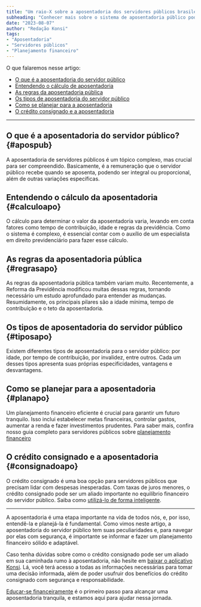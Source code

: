 ```yaml
---
title: "Um raio-X sobre a aposentadoria dos servidores públicos brasileiros"
subheading: "Conhecer mais sobre o sistema de aposentadoria público pode ajudar a planejar melhor o futuro."
date: "2023-08-07"
author: "Redação Konsi"
tags:
- "Aposentadoria"
- "Servidores públicos"
- "Planejamento financeiro"
---
```


O que falaremos nesse artigo:

- [O que é a aposentadoria do servidor público](#apospub)
- [Entendendo o cálculo de aposentadoria](#calculoapo)
- [As regras da aposentadoria pública](#regrasapo)
- [Os tipos de aposentadoria do servidor público](#tiposapo)
- [Como se planejar para a aposentadoria](#planapo)
- [O crédito consignado e a aposentadoria](#consignadoapo)

---

## O que é a aposentadoria do servidor público? {#apospub}

A aposentadoria de servidores públicos é um tópico complexo, mas crucial para ser compreendido. Basicamente, é a remuneração que o servidor público recebe quando se aposenta, podendo ser integral ou proporcional, além de outras variações específicas.

## Entendendo o cálculo da aposentadoria {#calculoapo}

O cálculo para determinar o valor da aposentadoria varia, levando em conta fatores como tempo de contribuição, idade e regras da previdência. Como o sistema é complexo, é essencial contar com o auxílio de um especialista em direito previdenciário para fazer esse cálculo.

## As regras da aposentadoria pública {#regrasapo}

As regras da aposentadoria pública também variam muito. Recentemente, a Reforma da Previdência modificou muitas dessas regras, tornando necessário um estudo aprofundado para entender as mudanças. Resumidamente, os principais pilares são a idade mínima, tempo de contribuição e o teto da aposentadoria.

## Os tipos de aposentadoria do servidor público {#tiposapo}

Existem diferentes tipos de aposentadoria para o servidor público: por idade, por tempo de contribuição, por invalidez, entre outros. Cada um desses tipos apresenta suas próprias especificidades, vantagens e desvantagens.

## Como se planejar para a aposentadoria {#planapo}

Um planejamento financeiro eficiente é crucial para garantir um futuro tranquilo. Isso inclui estabelecer metas financeiras, controlar gastos, aumentar a renda e fazer investimentos prudentes. Para saber mais, confira nosso guia completo para servidores públicos sobre [planejamento financeiro](http://konsi.com.br/postagens/planejamento-financeiro-para-aposentadoria-no-setor-pblico.md)

## O crédito consignado e a aposentadoria {#consignadoapo}

O crédito consignado é uma boa opção para servidores públicos que precisam lidar com despesas inesperadas. Com taxas de juros menores, o crédito consignado pode ser um aliado importante no equilíbrio financeiro do servidor público. Saiba como [utilizá-lo de forma inteligente](http://konsi.com.br/postagens/crdito-consignado-como-utiliz-lo-para-melhorar-sua-vida-financeira.md).

---

A aposentadoria é uma etapa importante na vida de todos nós, e, por isso, entendê-la e planejá-la é fundamental. Como vimos neste artigo, a aposentadoria do servidor público tem suas peculiaridades e, para navegar por elas com segurança, é importante se informar e fazer um planejamento financeiro sólido e adaptável.

Caso tenha dúvidas sobre como o crédito consignado pode ser um aliado em sua caminhada rumo à aposentadoria, não hesite em [baixar o aplicativo Konsi](http://konsi.com.br/aplicativo). Lá, você terá acesso a todas as informações necessárias para tomar uma decisão informada, além de poder usufruir dos benefícios do crédito consignado com segurança e responsabilidade.

[Educar-se financeiramente](http://konsi.com.br/postagens/a-importncia-da-educao-financeira-para-servidores-pblicos-e-como-implement-la-em-sua-vida.md) é o primeiro passo para alcançar uma aposentadoria tranquila, e estamos aqui para ajudar nessa jornada.